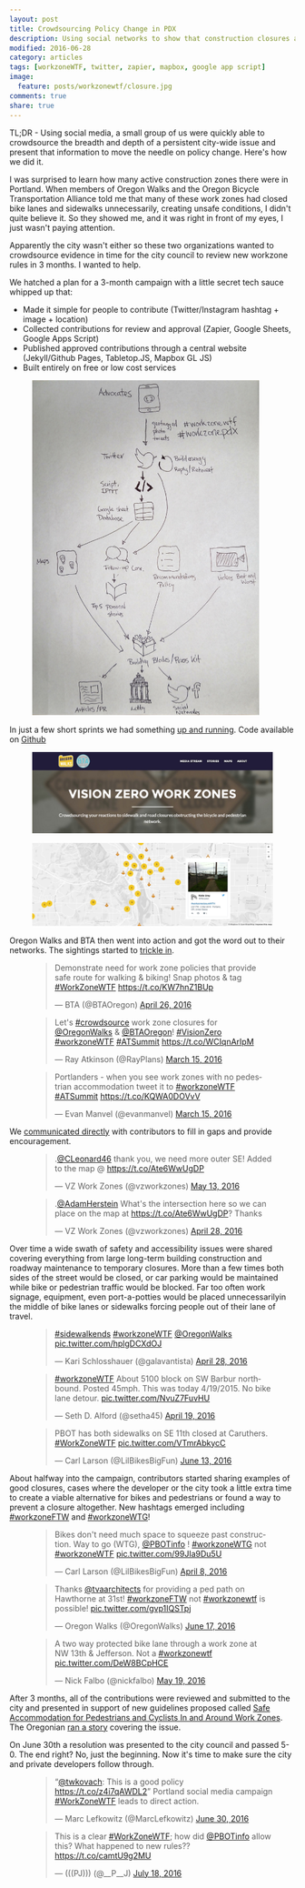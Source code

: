 ```yaml
---
layout: post
title: Crowdsourcing Policy Change in PDX
description: Using social networks to show that construction closures are endangering bikes and pedestrians
modified: 2016-06-28
category: articles
tags: [workzoneWTF, twitter, zapier, mapbox, google app script]
image:
  feature: posts/workzonewtf/closure.jpg
comments: true
share: true
---
```


TL;DR - Using social media, a small group of us were quickly able to crowdsource the breadth and depth of a persistent city-wide issue and present that information to move the needle on policy change.  Here's how we did it.

I was surprised to learn how many active construction zones there were in Portland.  When members of Oregon Walks and the Oregon Bicycle Transportation Alliance told me that many of these work zones had closed bike lanes and sidewalks unnecessarily, creating unsafe conditions, I didn't quite believe it.  So they showed me, and it was right in front of my eyes, I just wasn't paying attention.  

Apparently the city wasn't either so these two organizations wanted to crowdsource evidence in time for the city council to review new workzone rules in 3 months. I wanted to help.

We hatched a plan for a 3-month campaign with a little secret tech sauce whipped up that:

- Made it simple for people to contribute (Twitter/Instagram hashtag + image + location)
- Collected contributions for review and approval (Zapier, Google Sheets, Google Apps Script)
- Published approved contributions through a central website (Jekyll/Github Pages, Tabletop.JS, Mapbox GL JS)
- Built entirely on free or low cost services

<figure>
  <a href="/images/posts/workzonewtf/workflow.jpg"><img style="margin: 0 auto; width:400px" src="/images/posts/workzonewtf/workflow.jpg"></a>
</figure>

In just a few short sprints we had something [up and running](http://vzwz.oregonwalks.org/).  Code available on [Github](https://github.com/pdxosgeo/workzonepdx)

<figure>
  <a href="/images/posts/workzonewtf/home-top.jpg"><img src="/images/posts/workzonewtf/home-top.jpg"></a>
</figure>
<figure>
  <a href="/images/posts/workzonewtf/home-map.jpg"><img src="/images/posts/workzonewtf/home-map.jpg"></a>
</figure>

Oregon Walks and BTA then went into action and got the word out to their networks.  The sightings started to [trickle in](https://twitter.com/search?q=%23workzonewtf&src=typd).

<figure class="third">
  <div class='twidget'>
    <blockquote class="twitter-tweet" data-lang="en"><p lang="en" dir="ltr">Demonstrate need for work zone policies that provide safe route for walking &amp; biking! Snap photos &amp; tag <a href="https://twitter.com/hashtag/WorkZoneWTF?src=hash">#WorkZoneWTF</a> <a href="https://t.co/KW7hnZ1BUp">https://t.co/KW7hnZ1BUp</a></p>&mdash; BTA (@BTAOregon) <a href="https://twitter.com/BTAOregon/status/724987883942195200">April 26, 2016</a></blockquote>
  </div>
  <div class='twidget'>
    <blockquote class="twitter-tweet" data-lang="en"><p lang="en" dir="ltr">Let&#39;s <a href="https://twitter.com/hashtag/crowdsource?src=hash">#crowdsource</a> work zone closures for <a href="https://twitter.com/OregonWalks">@OregonWalks</a> &amp; <a href="https://twitter.com/BTAOregon">@BTAOregon</a>! <a href="https://twitter.com/hashtag/VisionZero?src=hash">#VisionZero</a> <a href="https://twitter.com/hashtag/workzoneWTF?src=hash">#workzoneWTF</a> <a href="https://twitter.com/hashtag/ATSummit?src=hash">#ATSummit</a> <a href="https://t.co/WCIqnArIpM">https://t.co/WCIqnArIpM</a></p>&mdash; Ray Atkinson (@RayPlans) <a href="https://twitter.com/RayPlans/status/709854607745286144">March 15, 2016</a></blockquote>
  </div>
  <div class='twidget'>
    <blockquote class="twitter-tweet" data-lang="en"><p lang="en" dir="ltr">Portlanders - when you see work zones with no pedestrian accommodation tweet it to <a href="https://twitter.com/hashtag/workzoneWTF?src=hash">#workzoneWTF</a> <a href="https://twitter.com/hashtag/ATSummit?src=hash">#ATSummit</a> <a href="https://t.co/KQWA0DOVvV">https://t.co/KQWA0DOVvV</a></p>&mdash; Evan Manvel (@evanmanvel) <a href="https://twitter.com/evanmanvel/status/709863386666766336">March 15, 2016</a></blockquote>
  </div>
</figure>

We [communicated directly](https://twitter.com/vzworkzones) with contributors to fill in gaps and provide encouragement.

<figure class="half">
  <div class='twidget'>
    <blockquote class="twitter-tweet" data-lang="en"><p lang="en" dir="ltr">.<a href="https://twitter.com/CLeonard46">@CLeonard46</a> thank you, we need more outer SE! Added to the map @ <a href="https://t.co/Ate6WwUgDP">https://t.co/Ate6WwUgDP</a></p>&mdash; VZ Work Zones (@vzworkzones) <a href="https://twitter.com/vzworkzones/status/730922748688535552">May 13, 2016</a></blockquote>
  </div>
  <div class='twidget'>
    <blockquote class="twitter-tweet" data-lang="en"><p lang="en" dir="ltr">.<a href="https://twitter.com/AdamHerstein">@AdamHerstein</a> What&#39;s the intersection here so we can place on the map at <a href="https://t.co/Ate6WwUgDP">https://t.co/Ate6WwUgDP</a>?  Thanks</p>&mdash; VZ Work Zones (@vzworkzones) <a href="https://twitter.com/vzworkzones/status/725785266196123649">April 28, 2016</a></blockquote>
  </div>
</figure>

Over time a wide swath of safety and accessibility issues were shared covering everything from large long-term building construction and roadway maintenance to temporary closures.  More than a few times both sides of the street would be closed, or car parking would be maintained while bike or pedestrian traffic would be blocked.  Far too often work signage, equipment, even port-a-potties would be placed unnecessarilyin the middle of bike lanes or sidewalks forcing people out of their lane of travel.

<figure class="third">
  <div class='twidget'>
    <blockquote class="twitter-tweet" data-lang="en"><p lang="und" dir="ltr"><a href="https://twitter.com/hashtag/sidewalkends?src=hash">#sidewalkends</a> <a href="https://twitter.com/hashtag/workzoneWTF?src=hash">#workzoneWTF</a> <a href="https://twitter.com/OregonWalks">@OregonWalks</a> <a href="https://t.co/hplgDCXdOJ">pic.twitter.com/hplgDCXdOJ</a></p>&mdash; Kari Schlosshauer (@galavantista) <a href="https://twitter.com/galavantista/status/725522059485286400">April 28, 2016</a></blockquote>
  </div>
  <div class='twidget'>
    <blockquote class="twitter-tweet" data-lang="en"><p lang="en" dir="ltr"><a href="https://twitter.com/hashtag/workzoneWTF?src=hash">#workzoneWTF</a> About 5100 block on SW Barbur northbound. Posted 45mph.  This was today 4/19/2015. No bike lane detour. <a href="https://t.co/NvuZ7FuvHU">pic.twitter.com/NvuZ7FuvHU</a></p>&mdash; Seth D. Alford (@setha45) <a href="https://twitter.com/setha45/status/722477768340996096">April 19, 2016</a></blockquote>
  </div>
  <div class='twidget'>  
    <blockquote class="twitter-tweet" data-lang="en"><p lang="en" dir="ltr">PBOT has both sidewalks on SE 11th closed at Caruthers. <a href="https://twitter.com/hashtag/WorkZoneWTF?src=hash">#WorkZoneWTF</a> <a href="https://t.co/VTmrAbkycC">pic.twitter.com/VTmrAbkycC</a></p>&mdash; Carl Larson (@LilBikesBigFun) <a href="https://twitter.com/LilBikesBigFun/status/742446668478484481">June 13, 2016</a></blockquote>
  </div>
  <script async src="//platform.twitter.com/widgets.js" charset="utf-8"></script>
</figure>

About halfway into the campaign, contributors started sharing examples of good closures, cases where the developer or the city took a little extra time to create a viable alternative for bikes and pedestrians or found a way to prevent a closure altogether.  New hashtags emerged including [#workzoneFTW](https://twitter.com/search?q=%23workzoneftw&src=typd) and [#workzoneWTG](https://twitter.com/search?q=%23workzonewtg&src=typd)!

<figure class="third">
  <div class='twidget'>
    <blockquote class="twitter-tweet" data-lang="en"><p lang="en" dir="ltr">Bikes don&#39;t need much space to squeeze past construction. Way to go (WTG), <a href="https://twitter.com/PBOTinfo">@PBOTinfo</a> ! <a href="https://twitter.com/hashtag/workzoneWTG?src=hash">#workzoneWTG</a> not <a href="https://twitter.com/hashtag/workzoneWTF?src=hash">#workzoneWTF</a> <a href="https://t.co/99JIa9Du5U">pic.twitter.com/99JIa9Du5U</a></p>&mdash; Carl Larson (@LilBikesBigFun) <a href="https://twitter.com/LilBikesBigFun/status/718559751701790720">April 8, 2016</a></blockquote>
  </div>
  <div class='twidget'>
    <blockquote class="twitter-tweet" data-lang="en"><p lang="en" dir="ltr">Thanks <a href="https://twitter.com/tvaarchitects">@tvaarchitects</a> for providing a ped path on Hawthorne at 31st! <a href="https://twitter.com/hashtag/workzoneFTW?src=hash">#workzoneFTW</a> not <a href="https://twitter.com/hashtag/workzonewtf?src=hash">#workzonewtf</a> is possible! <a href="https://t.co/gvp1IQSTpj">pic.twitter.com/gvp1IQSTpj</a></p>&mdash; Oregon Walks (@OregonWalks) <a href="https://twitter.com/OregonWalks/status/743895275652059136">June 17, 2016</a></blockquote>
  </div>
  <div class='twidget'>
    <blockquote class="twitter-tweet" data-lang="en"><p lang="en" dir="ltr">A two way protected bike lane through a work zone at NW 13th &amp; Jefferson. Not a <a href="https://twitter.com/hashtag/workzonewtf?src=hash">#workzonewtf</a> <a href="https://t.co/DeW8BCpHCE">pic.twitter.com/DeW8BCpHCE</a></p>&mdash; Nick Falbo (@nickfalbo) <a href="https://twitter.com/nickfalbo/status/733316703988252672">May 19, 2016</a></blockquote>
  </div>
</figure>

After 3 months, all of the contributions were reviewed and submitted to the city and presented in support of new guidelines proposed called [Safe Accommodation for Pedestrians and Cyclists In and Around Work Zones](https://www.portlandoregon.gov/transportation/article/579777).  The Oregonian [ran a story](http://www.oregonlive.com/commuting/index.ssf/2016/06/closing_sidewalks_bike_lanes_f.html) covering the issue.  

On June 30th a resolution was presented to the city council and passed 5-0.  The end right? No, just the beginning.  Now it's time to make sure the city and private developers follow through.

<figure class="half">
  <div class='twidget'>
    <blockquote class="twitter-tweet" data-conversation="none" data-lang="en"><p lang="en" dir="ltr">“<a href="https://twitter.com/twkovach">@twkovach</a>: This is a good policy <a href="https://t.co/z4i7qAWDL2">https://t.co/z4i7qAWDL2</a>” Portland social media campaign <a href="https://twitter.com/hashtag/WorkZoneWTF?src=hash">#WorkZoneWTF</a> leads to direct action.</p>&mdash; Marc Lefkowitz (@MarcLefkowitz) <a href="https://twitter.com/MarcLefkowitz/status/748568176070365184">June 30, 2016</a></blockquote>
  </div>
  <div class='twidget'>
    <blockquote class="twitter-tweet" data-lang="en"><p lang="en" dir="ltr">This is a clear <a href="https://twitter.com/hashtag/WorkZoneWTF?src=hash">#WorkZoneWTF</a>; how did <a href="https://twitter.com/PBOTinfo">@PBOTinfo</a> allow this? What happened to new rules?? <a href="https://t.co/camtU9g2MU">https://t.co/camtU9g2MU</a></p>&mdash; (((PJ))) (@__P__J) <a href="https://twitter.com/__P__J/status/755104355766837248">July 18, 2016</a></blockquote>
  </div>
</figure>
